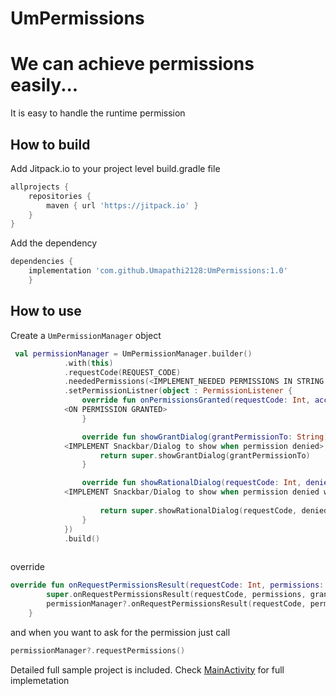 # UmPermissions
We can achieve permissions easily...
=======
It is easy to handle the runtime permission


## How to build

Add Jitpack.io to your project level build.gradle file 
```gradle
allprojects {
    repositories {
        maven { url 'https://jitpack.io' }
    }
}
```
  
Add the dependency
```gradle
dependencies {
    implementation 'com.github.Umapathi2128:UmPermissions:1.0'
	}
```
  
## How to use
  
Create a `UmPermissionManager` object
  
```kotlin
 val permissionManager = UmPermissionManager.builder()
            .with(this)
            .requestCode(REQUEST_CODE)
            .neededPermissions(<IMPLEMENT_NEEDED PERMISSIONS IN STRING ARRAY>)
            .setPermissionListner(object : PermissionListener {
                override fun onPermissionsGranted(requestCode: Int, acceptedPermission: String) {   
			<ON PERMISSION GRANTED>
                }

                override fun showGrantDialog(grantPermissionTo: String): Boolean {
			<IMPLEMENT Snackbar/Dialog to show when permission denied>
                    return super.showGrantDialog(grantPermissionTo)
                }

                override fun showRationalDialog(requestCode: Int, deniedPermission: String): Boolean {
			<IMPLEMENT Snackbar/Dialog to show when permission denied with Don't ask again,Usually goto setting menu>
			
                    return super.showRationalDialog(requestCode, deniedPermission)
                }
            })
            .build()
                
 ```
 override 
```kotlin
override fun onRequestPermissionsResult(requestCode: Int, permissions: Array<out String>, grantResults: IntArray) {
        super.onRequestPermissionsResult(requestCode, permissions, grantResults)
        permissionManager?.onRequestPermissionsResult(requestCode, permissions, grantResults)
    }
```  
 
 and when you want to ask for the permission just call
 ```kotlin
permissionManager?.requestPermissions()
 ```




Detailed full sample project is included. Check [MainActivity](https://github.com/goutham106/GmPermission/blob/master/demo/src/main/java/com/gm/demo/MainActivity.kt) for full implemetation 
